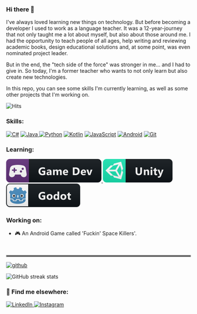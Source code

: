 ### Hi there 👋

I've always loved learning new things on technology. But before becoming a developer I used to work as a language teacher. It was a 12-year-journey that not only taught me a lot about myself, but also about those around me. I had the opportunity to teach people of all ages, help writing and reviewing academic books, design educational solutions and, at some point, was even nominated project leader. 

But in the end, the "tech side of the force" was stronger in me... and I had to give in. So today, I'm a former teacher who wants to not only learn but also create new technologies.

In this repo, you can see some skills I'm currently learning, as well as some other projects that I'm working on.

![Hits](https://gpvc.arturio.dev/Dark3088)  

### Skills:
<!-- Skills: JAVA / KOTLIN / C# / PYTHON / JAVASCRIPT / ANDROID / GIT -->
<a href="#">
  <p align="left">
 
<img alt="C#" src="https://img.shields.io/badge/c%23%20-%23239120.svg?&style=for-the-badge&logo=c-sharp&logoColor=white" style="vertical-align: top margin: 6px 4px"></a>
<a href="#"><img alt="Java" src="https://img.shields.io/badge/java-%23ED8B00.svg?&style=for-the-badge&logo=java&logoColor=white" style="vertical-align: top margin: 6px 4px"> </a><a href="#"><img alt="Python" src="https://img.shields.io/badge/python%20-%2314354C.svg?&style=for-the-badge&logo=python&logoColor=white" style="vertical-align: top margin: 6px 4px"></a> <a href="#"><img alt="Kotlin" src="https://img.shields.io/badge/kotlin-%230095D5.svg?&style=for-the-badge&logo=kotlin&logoColor=white" style="vertical-align: top margin: 6px 4px"></a> <a href="#"><img alt="JavaScript" src="https://img.shields.io/badge/javascript%20-%23323330.svg?&style=for-the-badge&logo=javascript&logoColor=%23F7DF1E" style="vertical-align:top margin: 6px 4px"></a> <a href="#"><img alt="Android" src="https://img.shields.io/badge/Android-3DDC84?style=for-the-badge&logo=android&logoColor=white"  style="vertical-align: top margin: 6px 4px"></a> <a href="#"><img alt="Git" src="https://img.shields.io/badge/git%20-%23F05033.svg?&style=for-the-badge&logo=git&logoColor=white" style="vertical-align:top margin 6px 4px"></a>
</p>

### Learning:
<p align="left">
  <a href="#">
    <img src="svg/dev/misc/gamedev.svg" alt="gamedev" style="vertical-align:top margin:6px 4px">
  </a> 
  <a href="#">
    <img src="svg/dev/frameworks/unity.svg" alt="unity" style="vertical-align:top margin:6px 4px">
  </a> 
 <a href="#">
    <img src="svg/dev/frameworks/godot.svg" alt="godot" style="vertical-align:top margin:6px 4px">
  </a> 
 </p>

 <!-- What I'm currently working on -->
### Working on:
- 🎮 An Android Game called 'Fuckin' Space Killers'.

<br>
<hr style="border:2px solid gray"></hr>
  
 [<img src='https://cdn.jsdelivr.net/npm/simple-icons@3.0.1/icons/github.svg' alt='github' height='1'>](https://github.com/Dark3088)  

![GitHub streak stats](https://github-readme-streak-stats.herokuapp.com/?user=Dark3088)

### 📢 Find me elsewhere:
<p align="left">
  <a href="https://www.linkedin.com/in/diegorsf-dksl88">
  <img alt="LinkedIn" src="https://img.shields.io/badge/linkedin%20-%230077B5.svg?&style=for-the-badge&logo=linkedin&logoColor=white" style="vertical-align:top margin: 6px 4px">
  </a>
  <a href="https://www.instagram.com/darknslim/">
  <img alt="Instagram" src="https://img.shields.io/badge/<Instagram>%20-%23E4405F.svg?&style=for-the-badge&logo=Instagram&logoColor=white" style="vertical-align:top margin: 6px 4px">
  </a></p>
